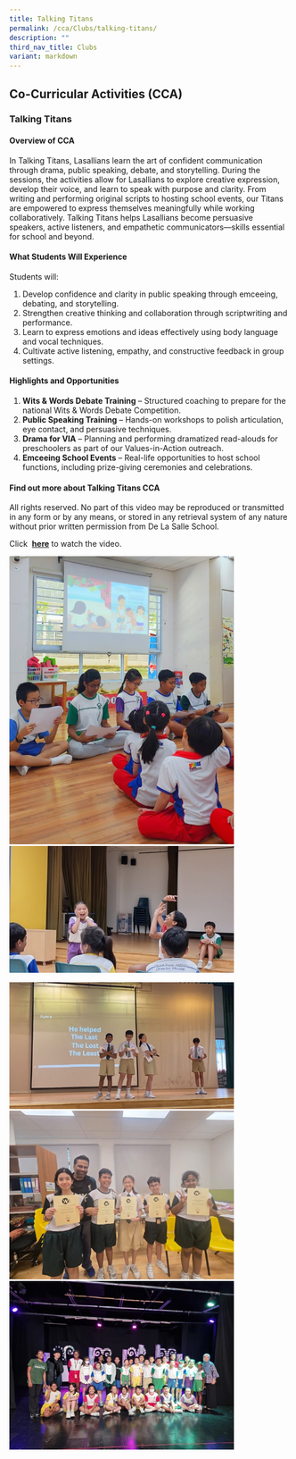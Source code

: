 ```yaml
---
title: Talking Titans
permalink: /cca/Clubs/talking-titans/
description: ""
third_nav_title: Clubs
variant: markdown
---
```

## Co-Curricular&nbsp;Activities&nbsp;(CCA)

### Talking Titans
#### Overview of CCA
In Talking Titans, Lasallians learn the art of confident communication through drama, public speaking, debate, and storytelling. During the sessions, the activities allow for Lasallians to explore creative expression, develop their voice, and learn to speak with purpose and clarity. From writing and performing original scripts to hosting school events, our Titans are empowered to express themselves meaningfully while working collaboratively. Talking Titans helps Lasallians become persuasive speakers, active listeners, and empathetic communicators—skills essential for school and beyond.
#### What Students Will Experience
Students will: 
1. Develop confidence and clarity in public speaking through emceeing, debating, and storytelling.
2. Strengthen creative thinking and collaboration through scriptwriting and performance.
3. Learn to express emotions and ideas effectively using body language and vocal techniques.
4. Cultivate active listening, empathy, and constructive feedback in group settings.

#### Highlights and Opportunities 
1.	**Wits &amp; Words Debate Training** – Structured coaching to prepare for the national Wits &amp; Words Debate Competition.
2.	**Public Speaking Training** – Hands-on workshops to polish articulation, eye contact, and persuasive techniques.
3.	**Drama for VIA** – Planning and performing dramatized read-alouds for preschoolers as part of our Values-in-Action outreach.
4.	**Emceeing School Events** – Real-life opportunities to host school functions, including prize-giving ceremonies and celebrations.

#### Find out more about Talking Titans CCA

All rights reserved. No part of this video may be reproduced or transmitted in any form or by any means, or stored in any retrieval system of any nature without prior written permission from De La Salle School.  

Click&nbsp; [**here**](https://youtu.be/_AdGfEoWZLE)&nbsp;to watch the video. <br>

<img src="/images/2025/Cca/t1.jpg" style="width:80%"><br>
<img src="/images/2025/Cca/t2.jpg" style="width:80%"><br>

<img src="/images/2025/Cca/t3.jpg" style="width:80%"><br>
<img src="/images/2025/Cca/t4.jpg" style="width:80%"><br>
<img src="/images/2025/Cca/t5.jpg" style="width:80%">